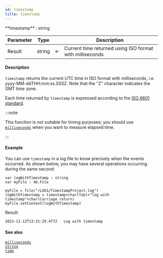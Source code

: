 ```yaml
---
id: timestamp
title: timestamp
---
```



<!-- REF #_command_.timestamp.Syntax -->**timestamp** : string<!-- END REF -->


<!-- REF #_command_.timestamp.Params -->
|Parameter|Type||Description|
|---------|--- |:---:|------|
|Result|string|<-|Current time returned using ISO format with milliseconds|
<!-- END REF -->


#### Description

`timestamp` <!-- REF #_command_.timestamp.Summary -->returns the current UTC time in ISO format with milliseconds, i.e. yyyy-MM-ddTHH:mm:ss.SSSZ<!-- END REF -->.  Note that the "Z" character indicates the GMT time zone.

Each time returned by `timestamp` is expressed according to the [ISO 8601 standard](https://en.wikipedia.org/wiki/ISO_8601).

:::note

This function is not suitable for timing purposes; you should use [`milliseconds`](#milliseconds) when you want to measure elapsed time.

:::

#### Example

You can use `timestamp` in a log file to know precisely when the events occurred. As shown below, you may have several operations occurring during the same second:

```qs
var logWithTimestamp : string
var myFile : 4D.File

myFile = file("/LOGS/TimestampProject.log")
logWithTimestamp = timestamp+char(Tab)+"log with timestamp"+char(Carriage return)
myFile.setContent(logWithTimestamp)

```

Result:
```
2023-12-12T13:31:29.477Z   Log with timestamp

```

#### See also

[`milliseconds`](#milliseconds)<br/>
[`string`](string.md#string)<br/>
[`time`](#time)

